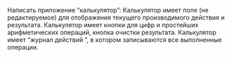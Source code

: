 Написать приложение “калькулятор”:
Калькулятор имеет поле (не редактируемое) для отображения текущего производимого действия и результата.
Калькулятор имеет кнопки для цифр и простейших арифметических операций, кнопка очистки результата.
Калькулятор имеет “журнал действий ”, в котором записываются все выполненные операции.

